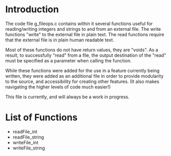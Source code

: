 # Introduction #

The code file g\_fileops.c contains within it several functions useful for reading/writing integers and strings to and from an external file.  The write functions "write" to the external file in plain text. The read functions require that the external file is in plain human readable text.

Most of these functions do not have return values, they are "voids". As a result, to successfully "read" from a file, the output destination of the "read" must be specified as a parameter when calling the function.

While these functions were added for the use in a feature currently being written, they were added as an additional file in order to provide modularity to the source, and accessibility for creating other features. (It also makes navigating the higher levels of code much easier!)

This file is currently, and will always be a work in progress.

# List of Functions #

  * readFile\_int
  * readFile\_string
  * writeFile\_int
  * writeFile\_string